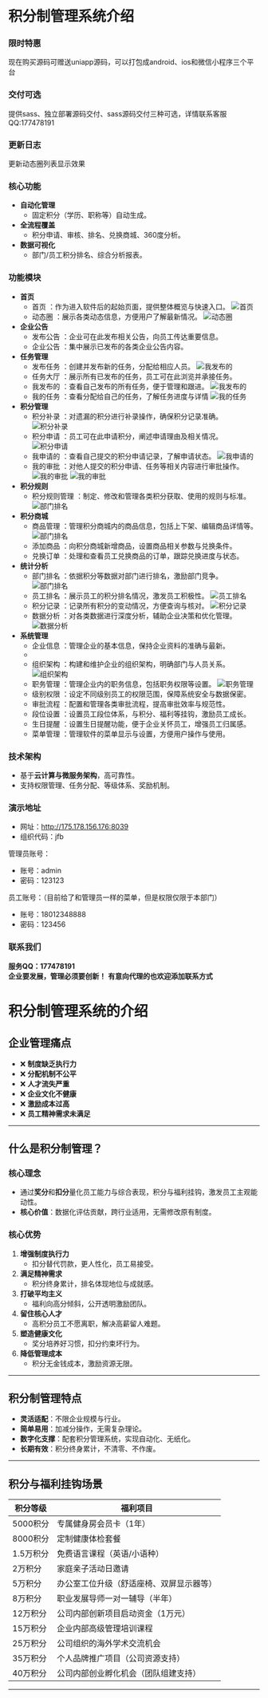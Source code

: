 
# 积分制管理系统介绍

### 限时特惠

现在购买源码可赠送uniapp源码，可以打包成android、ios和微信小程序三个平台


### 交付可选

提供sass、独立部署源码交付、sass源码交付三种可选，详情联系客服QQ:177478191


### 更新日志

更新动态圈列表显示效果

### 核心功能
- **自动化管理**
    - 固定积分（学历、职称等）自动生成。
- **全流程覆盖**
    - 积分申请、审核、排名、兑换商城、360度分析。
- **数据可视化**
    - 部门/员工积分排名、综合分析报表。

### 功能模块

- **首页**
    - 首页 ：作为进入软件后的起始页面，提供整体概览与快速入口。
    ![首页](./images/home.png)
  - 动态圈 ：展示各类动态信息，方便用户了解最新情况。
    ![动态圈](./images/dy_list.png)
- **企业公告**
  - 发布公告 ：企业可在此发布相关公告，向员工传达重要信息。
  - 企业公告 ：集中展示已发布的各类企业公告内容。
- **任务管理**
  - 发布任务 ：创建并发布新的任务，分配给相应人员。
    ![我发布的](./images/push_task.png)
  - 任务大厅 ：展示所有已发布的任务，员工可在此浏览并承接任务。
  - 我发布的 ：查看自己发布的所有任务，便于管理和跟进。
    ![我发布的](./images/my_push.png)
  - 我的任务 ：查看分配给自己的任务，了解任务进度与详情
    ![我的任务](./images/my_task.png)
- **积分管理**
  - 积分补录 ：对遗漏的积分进行补录操作，确保积分记录准确。
    ![积分补录](./images/point_bu.png)
  - 积分申请 ：员工可在此申请积分，阐述申请理由及相关情况。
    ![积分申请](./images/point_applu.png)
  - 我申请的 ：查看自己提交的积分申请记录，了解申请状态。
    ![我申请的](./images/my_apply.png)
  - 我的审批 ：对他人提交的积分申请、任务等相关内容进行审批操作。
    ![我的审批](./images/my_approve_1.png)
    ![我的审批](./images/my_approve_2.png)
- **积分规则**
    - 积分规则管理 ：制定、修改和管理各类积分获取、使用的规则与标准。
      ![部门排名](./images/rule.png)
- **积分商城**
  - 商品管理 ：管理积分商城内的商品信息，包括上下架、编辑商品详情等。
    ![部门排名](./images/mall.png)
  - 添加商品 ：向积分商城新增商品，设置商品相关参数与兑换条件。
  - 兑换订单 ：处理和查看员工兑换商品的订单，跟踪兑换进度与状态。
- **统计分析**
  - 部门排名 ：依据积分等数据对部门进行排名，激励部门竞争。
    ![部门排名](./images/dept_rank.png)
  - 员工排名 ：展示员工的积分排名情况，激发员工积极性。
    ![员工排名](./images/person_rank.png)
  - 积分记录 ：记录所有积分的变动情况，方便查询与核对。
    ![积分记录](./images/point_record.png)
  - 数据分析 ：对各类数据进行深度分析，辅助企业决策和优化管理。
    ![数据分析](./images/data_ass.png)
- **系统管理**
  - 企业信息 ：管理企业的基本信息，保持企业资料的准确与最新。
  - 
  - 组织架构 ：构建和维护企业的组织架构，明确部门与人员关系。
    ![组织架构](./images/org.png)
  - 职务管理 ：管理企业内的职务信息，包括职务权限等设置。
    ![职务管理](./images/pos.png)
  - 级别权限 ：设定不同级别员工的权限范围，保障系统安全与数据保密。
  - 审批流程 ：配置和管理各类审批流程，提高审批效率与规范性。
  - 段位设置 ：设置员工段位体系，与积分、福利等挂钩，激励员工成长。
  - 生日提醒 ：设置生日提醒功能，便于企业关怀员工，增强员工归属感。
  - 菜单管理 ：管理软件的菜单显示与设置，方便用户操作与使用。

### 技术架构
- 基于**云计算与微服务架构**，高可靠性。
- 支持权限管理、任务分配、等级体系、奖励机制。

### 演示地址

- 网址：http://175.178.156.176:8039
- 组织代码：jfb

管理员账号：
- 账号：admin
- 密码：123123

员工账号：（目前给了和管理员一样的菜单，但是权限仅限于本部门）
- 账号：18012348888
- 密码：123456


### 联系我们
**服务QQ：177478191**  
**企业要发展，管理必须要创新！**
**有意向代理的也欢迎添加联系方式**



# 积分制管理系统的介绍

## 企业管理痛点
- ❌ **制度缺乏执行力**  
- ❌ **分配机制不公平**  
- ❌ **人才流失严重**  
- ❌ **企业文化不健康**  
- ❌ **激励成本过高**  
- ❌ **员工精神需求未满足**

---

## 什么是积分制管理？
### 核心理念
- 通过**奖分**和**扣分**量化员工能力与综合表现，积分与福利挂钩，激发员工主观能动性。
- **核心价值**：数据化评估贡献，跨行业适用，无需修改原有制度。

### 核心优势
1. **增强制度执行力**  
   - 扣分替代罚款，更人性化，员工易接受。
2. **满足精神需求**  
   - 积分终身累计，排名体现地位与成就感。
3. **打破平均主义**  
   - 福利向高分倾斜，公开透明激励团队。
4. **留住核心人才**  
   - 高积分员工不愿离职，解决高薪留人难题。
5. **塑造健康文化**  
   - 奖分培养好习惯，扣分约束坏行为。
6. **降低管理成本**  
   - 积分无金钱成本，激励资源无限。

---

## 积分制管理特点
- **灵活适配**：不限企业规模与行业。
- **简单易用**：加减分操作，无需复杂理论。
- **数字化支撑**：配套积分管理系统，实现自动化、无纸化。
- **长期有效**：积分终身累计，不清零、不作废。

---

## 积分与福利挂钩场景
| 积分等级   | 福利项目                 |
| ------ | -------------------- |
| 5000积分 | 专属健身房会员卡（1年）         |
| 8000积分 | 定制健康体检套餐             |
| 1.5万积分 | 免费语言课程（英语/小语种）       |
| 2万积分   | 家庭亲子活动日邀请            |
| 5万积分   | 办公室工位升级（舒适座椅、双屏显示器等） |
| 8万积分   | 职业发展导师一对一辅导（半年）      |
| 12万积分  | 公司内部创新项目启动资金（1万元）    |
| 15万积分  | 企业内部高级管理培训课程         |
| 25万积分  | 公司组织的海外学术交流机会        |
| 35万积分  | 个人品牌推广项目（公司资源支持）     |
| 40万积分  | 公司内部创业孵化机会（团队组建支持）   |


---



